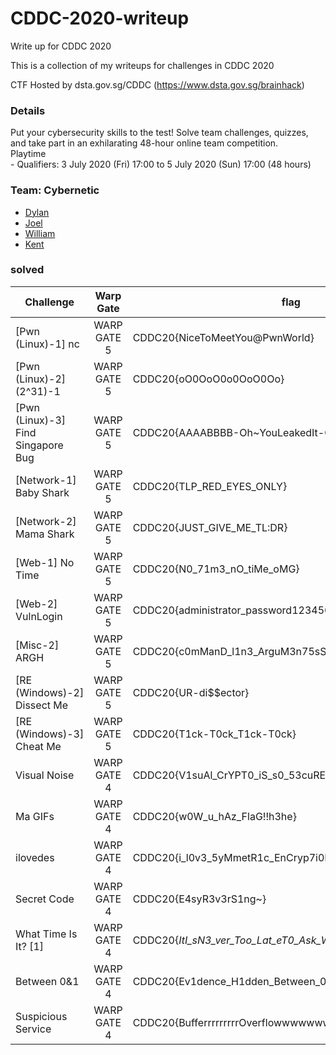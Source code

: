 # CDDC-2020-writeup
Write up for CDDC 2020

This is a collection of my writeups for challenges in CDDC 2020

CTF Hosted by dsta.gov.sg/CDDC (https://www.dsta.gov.sg/brainhack)

### Details
  Put your cybersecurity skills to the test! Solve team challenges, quizzes, and take part in an exhilarating 48-hour online team competition.\
	Playtime\
	- Qualifiers: 3 July 2020 (Fri) 17:00 to 5 July 2020 (Sun) 17:00 (48 hours)

### Team: Cybernetic
* [Dylan](https://github.com/Dylan-Liew)
* [Joel](https://github.com/j041)
* [William](https://github.com/willy00)
* [Kent](https://github.com/kentlow2002)

### solved
Challenge | Warp Gate | flag
----------|:---------:| ------
[Pwn (Linux)-1] nc | WARP GATE 5 | CDDC20{NiceToMeetYou@PwnWorld}
[Pwn (Linux)-2] (2^31)-1 | WARP GATE 5 | CDDC20{oO0OoO0o0OoO0Oo}
[Pwn (Linux)-3] Find Singapore Bug | WARP GATE 5 | CDDC20{AAAABBBB-Oh~YouLeakedIt-CCCCDDDD}
[Network-1] Baby Shark | WARP GATE 5 | CDDC20{TLP_RED_EYES_ONLY}
[Network-2] Mama Shark | WARP GATE 5 | CDDC20{JUST_GIVE_ME_TL:DR}
[Web-1] No Time | WARP GATE 5 | CDDC20{N0_71m3_nO_tiMe_oMG}
[Web-2] VulnLogin | WARP GATE 5 | CDDC20{administrator_password12345678}
[Misc-2] ARGH | WARP GATE 5 | CDDC20{c0mManD_l1n3_ArguM3n75sSs}
[RE (Windows)-2] Dissect Me | WARP GATE 5 | CDDC20{UR-di$$ector}
[RE (Windows)-3] Cheat Me | WARP GATE 5 | CDDC20{T1ck-T0ck_T1ck-T0ck}
Visual Noise | WARP GATE 4 | CDDC20{V1suAl_CrYPT0_iS_s0_53cuRE}
Ma GIFs | WARP GATE 4 | CDDC20{w0W_u_hAz_FlaG!!h3he}
ilovedes | WARP GATE 4 | CDDC20{i_l0v3_5yMmetR1c_EnCryp7i0N}
Secret Code | WARP GATE 4 | CDDC20{E4syR3v3rS1ng~}
What Time Is It? [1] | WARP GATE 4 | CDDC20{_ItI_sN3_ver_Too_Lat_eT0_Ask_Wha_tT1_me1_tI5_!!}
Between 0&1 | WARP GATE 4 | CDDC20{Ev1dence_H1dden_Between_0&1}
Suspicious Service | WARP GATE 4 | CDDC20{BufferrrrrrrrrOverflowwwwwwwwwwwwwwwwwwwww}
